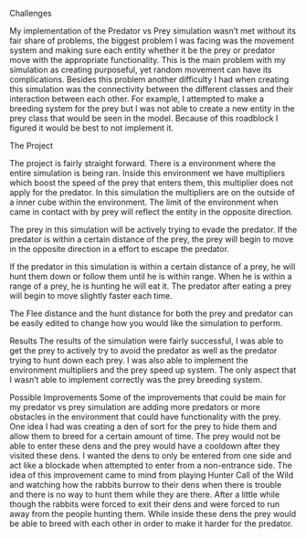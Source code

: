 Challenges

My implementation of the Predator vs Prey simulation wasn’t met without its fair share of problems, the biggest problem I was facing was the movement system and making sure each entity whether it be the prey or predator move with the appropriate functionality. This is the main problem with my simulation as creating purposeful, yet random movement can have its complications. Besides this problem another difficulty I had when creating this simulation was the connectivity between the different classes and their interaction between each other. For example, I attempted to make a breeding system for the prey but I was not able to create a new entity in the prey class that would be seen in the model. Because of this roadblock I figured it would be best to not implement it.

The Project

The project is fairly straight forward. There is a environment where the entire simulation is being ran. Inside this environment we have multipliers which boost the speed of the prey that enters them, this multiplier does not apply for the predator. In this simulation the multipliers are on the outside of a inner cube within the environment. The limit of the environment when came in contact with by prey will reflect the entity in the opposite direction.

The prey in this simulation will be actively trying to evade the predator. If the predator is within a certain distance of the prey, the prey will begin to move in the opposite direction in a effort to escape the predator.

If the predator in this simulation is within a certain distance of a prey, he will hunt them down or follow them until he is within range. When he is within a range of a prey, he is hunting he will eat it. The predator after eating a prey will begin to move slightly faster each time.

The Flee distance and the hunt distance for both the prey and predator can be easily edited to change how you would like the simulation to perform.

Results The results of the simulation were fairly successful, I was able to get the prey to actively try to avoid the predator as well as the predator trying to hunt down each prey. I was also able to implement the environment multipliers and the prey speed up system. The only aspect that I wasn’t able to implement correctly was the prey breeding system.

Possible Improvements Some of the improvements that could be main for my predator vs prey simulation are adding more predators or more obstacles in the environment that could have functionality with the prey. One idea I had was creating a den of sort for the prey to hide them and allow them to breed for a certain amount of time. The prey would not be able to enter these dens and the prey would have a cooldown after they visited these dens. I wanted the dens to only be entered from one side and act like a blockade when attempted to enter from a non-entrance side. The idea of this improvement came to mind from playing Hunter Call of the Wild and watching how the rabbits burrow to their dens when there is trouble and there is no way to hunt them while they are there. After a little while though the rabbits were forced to exit their dens and were forced to run away from the people hunting them. While inside these dens the prey would be able to breed with each other in order to make it harder for the predator.